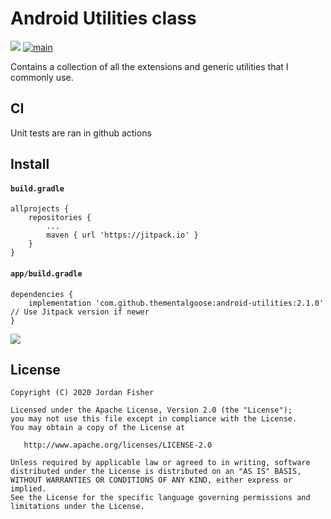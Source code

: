 # Android Utilities class

[![](https://jitpack.io/v/thementalgoose/android-utilities.svg)](https://jitpack.io/#thementalgoose/android-utilities) [![main](https://github.com/thementalgoose/android-utilities/workflows/Main/badge.svg)](https://github.com/thementalgoose/android-utilities/actions)

Contains a collection of all the extensions and generic utilities that I commonly use.

## CI

Unit tests are ran in github actions

## Install

#### `build.gradle`

```
allprojects {
	repositories {
		...
		maven { url 'https://jitpack.io' }
	}
}
```

#### `app/build.gradle`

```
dependencies {
    implementation 'com.github.thementalgoose:android-utilities:2.1.0'     // Use Jitpack version if newer
}
```

[![](https://jitpack.io/v/thementalgoose/android-utilities.svg)](https://jitpack.io/#thementalgoose/android-utilities)

## License

```
Copyright (C) 2020 Jordan Fisher

Licensed under the Apache License, Version 2.0 (the "License");
you may not use this file except in compliance with the License.
You may obtain a copy of the License at

   http://www.apache.org/licenses/LICENSE-2.0

Unless required by applicable law or agreed to in writing, software
distributed under the License is distributed on an "AS IS" BASIS,
WITHOUT WARRANTIES OR CONDITIONS OF ANY KIND, either express or implied.
See the License for the specific language governing permissions and
limitations under the License.
```
